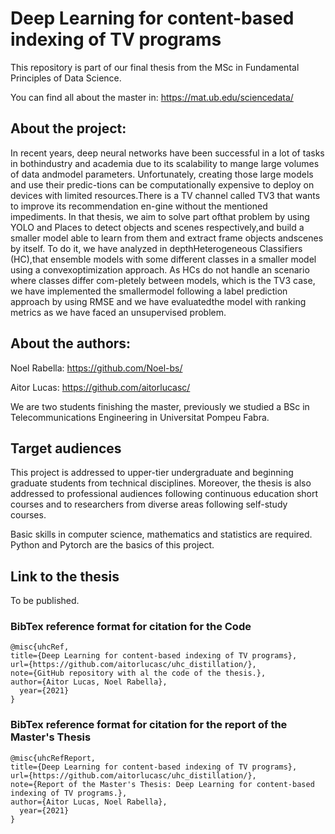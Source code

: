 # Deep Learning for content-based indexing of TV programs

This repository is part of our final thesis from the MSc in Fundamental Principles of Data Science.

You can find all about the master in: https://mat.ub.edu/sciencedata/

## About the project: 
In recent years, deep neural networks have been successful in a lot of tasks in bothindustry and academia due to its scalability to mange large volumes of data andmodel parameters. Unfortunately, creating those large models and use their predic-tions can be computationally expensive to deploy on devices with limited resources.There  is  a  TV  channel  called  TV3  that  wants  to  improve  its  recommendation  en-gine without the mentioned impediments.   In that thesis,  we aim to solve part ofthat problem by using YOLO and Places to detect objects and scenes respectively,and build a smaller model able to learn from them and extract frame objects andscenes by itself.  To do it, we have analyzed in depthHeterogeneous Classifiers (HC),that ensemble models with some different classes in a smaller model using a convexoptimization approach. As HCs do not handle an scenario where classes differ com-pletely between models, which is the TV3 case, we have implemented the smallermodel following a label prediction approach by using RMSE and we have evaluatedthe model with ranking metrics as we have faced an unsupervised problem.
## About the authors:
Noel Rabella: https://github.com/Noel-bs/

Aitor Lucas: https://github.com/aitorlucasc/

We are two students finishing the master, previously we studied a BSc in Telecommunications Engineering in Universitat Pompeu Fabra.


## Target audiences
This project is addressed to upper-tier undergraduate and beginning graduate students from technical disciplines. Moreover, the thesis is also addressed to professional audiences following continuous education short courses and to researchers from diverse areas following self-study courses.

Basic skills in computer science, mathematics and statistics are required. Python and Pytorch are the basics of this project.

## Link to the thesis
To be published.

### BibTex reference format for citation for the Code
```
@misc{uhcRef,
title={Deep Learning for content-based indexing of TV programs},
url={https://github.com/aitorlucasc/uhc_distillation/},
note={GitHub repository with al the code of the thesis.},
author={Aitor Lucas, Noel Rabella},
  year={2021}
}
```
### BibTex reference format for citation for the report of the Master's Thesis

```
@misc{uhcRefReport,
title={Deep Learning for content-based indexing of TV programs},
url={https://github.com/aitorlucasc/uhc_distillation/},
note={Report of the Master's Thesis: Deep Learning for content-based indexing of TV programs.},
author={Aitor Lucas, Noel Rabella},
  year={2021}
}
```
